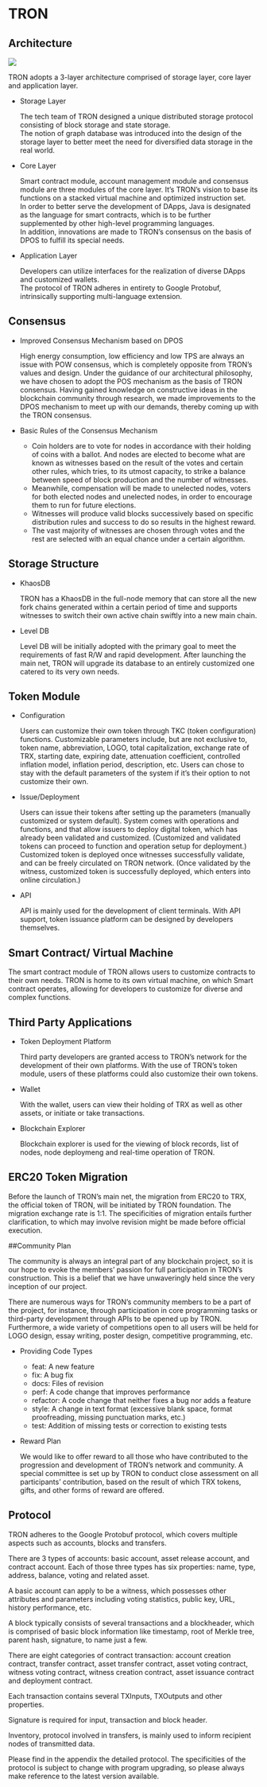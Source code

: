# TRON

## Architecture

![](https://raw.githubusercontent.com/ybhgenius/Documentation/master/images/Architecture.png)

TRON adopts a 3-layer architecture comprised of storage layer, core layer and application layer.

+ Storage Layer

    The tech team of TRON designed a unique distributed storage protocol consisting of block storage and state storage.  
    The notion of graph database was introduced into the design of the storage layer to better meet the need for diversified data storage in the real world.  

+ Core Layer

    Smart contract module, account management module and consensus module are three modules of the core layer. It’s TRON’s vision to base its functions on a stacked virtual machine and optimized instruction set.  
    In order to better serve the development of DApps, Java is designated as the language for smart contracts, which is to be further supplemented by other high-level programming languages.  
    In addition, innovations are made to TRON’s consensus on the basis of DPOS to fulfill its special needs.

+ Application Layer

    Developers can utilize interfaces for the realization of diverse DApps and customized wallets.  
    The protocol of TRON adheres in entirety to Google Protobuf, intrinsically supporting multi-language extension.

## Consensus

+ Improved Consensus Mechanism based on DPOS

    High energy consumption, low efficiency and low TPS are always an issue with POW consensus, which is completely opposite from TRON’s values and design. Under the guidance of our architectural philosophy, we have chosen to adopt the POS mechanism as the basis of TRON consensus. Having gained knowledge on constructive ideas in the blockchain community through research, we made improvements to the DPOS mechanism to meet up with our demands, thereby coming up with the TRON consensus.

+ Basic Rules of the Consensus Mechanism

    + Coin holders are to vote for nodes in accordance with their holding of coins with a ballot. And nodes are elected to become what are known as witnesses based on the result of the votes and certain other rules, which tries, to its utmost capacity, to strike a balance between speed of block production and the number of witnesses.
    + Meanwhile, compensation will be made to unelected nodes, voters for both elected nodes and unelected nodes, in order to encourage them to run for future elections.
    + Witnesses will produce valid blocks successively based on specific distribution rules and success to do so results in the highest reward. 
    + The vast majority of witnesses are chosen through votes and the rest are selected with an equal chance under a certain algorithm.

## Storage Structure

+ KhaosDB

    TRON has a KhaosDB in the full-node memory that can store all the new fork chains generated within a certain period of time and supports witnesses to switch their own active chain swiftly into a new main chain. 

+ Level DB

    Level DB will be initially adopted with the primary goal to meet the requirements of fast R/W and rapid development. After launching the main net, TRON will upgrade its database to an entirely customized one catered to its very own needs.

## Token Module

+ Configuration

    Users can customize their own token through TKC (token configuration) functions.
    Customizable parameters include, but are not exclusive to, token name, abbreviation, LOGO, total capitalization, exchange rate of TRX, starting date, expiring date, attenuation coefficient, controlled inflation model, inflation period, description, etc.
    Users can chose to stay with the default parameters of the system if it’s their option to not customize their own. 

+ Issue/Deployment

    Users can issue their tokens after setting up the parameters (manually customized or system default).
    System comes with operations and functions, and that allow issuers to deploy digital token, which has already been validated and customized. (Customized and validated tokens can proceed to function and operation setup for deployment.)
    Customized token is deployed once witnesses successfully validate, and can be freely circulated on TRON network. (Once validated by the witness, customized token is successfully deployed, which enters into online circulation.)

+ API

    API is mainly used for the development of client terminals. With API support, token issuance platform can be designed by developers themselves.

## Smart Contract/ Virtual Machine

The smart contract module of TRON allows users to customize contracts to their own needs.
TRON is home to its own virtual machine, on which Smart contract operates, allowing for developers to customize for diverse and complex functions.

## Third Party Applications

+ Token Deployment Platform 

    Third party developers are granted access to TRON’s network for the development of their own platforms. With the use of TRON’s token module, users of these platforms could also customize their own tokens.

+ Wallet

    With the wallet, users can view their holding of TRX as well as other assets, or initiate or take transactions.

+ Blockchain Explorer

    Blockchain explorer is used for the viewing of block records, list of nodes, node deploymeng and real-time operation of TRON.

## ERC20 Token Migration

Before the launch of TRON’s main net, the migration from ERC20 to TRX, the official token of TRON, will be initiated by TRON foundation. The migration exchange rate is 1:1. The specificities of migration entails further clarification, to which may involve revision might be made before official execution.
	
##Community Plan

The community is always an integral part of any blockchain project, so it is our hope to evoke the members’ passion for full participation in TRON’s construction. This is a belief that we have unwaveringly held since the very inception of our project.

There are numerous ways for TRON’s community members to be a part of the project, for instance, through participation in core programming tasks or third-party development through APIs to be opened up by TRON. Furthermore, a wide variety of competitions open to all users will be held for LOGO design, essay writing, poster design, competitive programming, etc. 

+ Providing Code Types

    + feat: A new feature
    + fix: A bug fix
    + docs: Files of revision
    + perf: A code change that improves performance
    + refactor: A code change that neither fixes a bug nor adds a feature
    + style: A change in text format (excessive blank space, format proofreading, missing punctuation marks, etc.)
    + test: Addition of missing tests or correction to existing tests

+ Reward Plan

    We would like to offer reward to all those who have contributed to the progression and development of TRON’s network and community. A special committee is set up by TRON to conduct close assessment on all participants’ contribution, based on the result of which TRX tokens, gifts, and other forms of reward are offered.

	
## Protocol

TRON adheres to the Google Protobuf protocol, which covers multiple aspects such as accounts, blocks and transfers. 

There are 3 types of accounts: basic account, asset release account, and contract account. Each of those three types has six properties: name, type, address, balance, voting and related asset.

A basic account can apply to be a witness, which possesses other attributes and parameters including voting statistics, public key, URL, history performance, etc.

A block typically consists of several transactions and a blockheader, which is comprised of basic block information like timestamp, root of Merkle tree, parent hash, signature, to name just a few.

There are eight categories of contract transaction: account creation contract, transfer contract, asset transfer contract, asset voting contract, witness voting contract, witness creation contract, asset issuance contract and deployment contract.

Each transaction contains several TXInputs, TXOutputs and other properties.

Signature is required for input, transaction and block header.
    
Inventory, protocol involved in transfers, is mainly used to inform recipient nodes of transmitted data.  

Please find in the appendix the detailed protocol. The specificities of the protocol is subject to change with program upgrading, so please always make reference to the latest version available.


